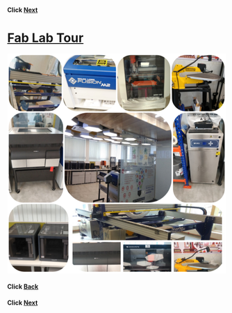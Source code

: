 
#### Click [Next](/mdfiles/Fab-Lab.md)
# [Fab  Lab Tour](/mdfiles/Fab-Lab.md)     

![Fab-Lab](/images//FabLab-Tour.jpg)

#### Click [Back](/mdfiles/fablab-tour.md)
#### Click [Next](/mdfiles/Fab-Lab.md)
